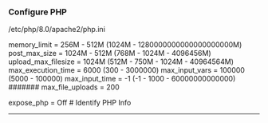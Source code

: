 ### Configure PHP
/etc/php/8.0/apache2/php.ini

memory_limit = 256M - 512M (1024M - 1280000000000000000000M)
post_max_size = 1024M - 512M (768M - 1024M - 4096456M)
upload_max_filesize = 1024M (512M - 750M - 1024M - 40964564M)
max_execution_time = 6000 (300 - 3000000)
max_input_vars = 100000 (5000 - 100000)
max_input_time = -1 (-1 - 1000 - 60000000000000)
####### max_file_uploads = 200

expose_php = Off            # Identify PHP Info

___

